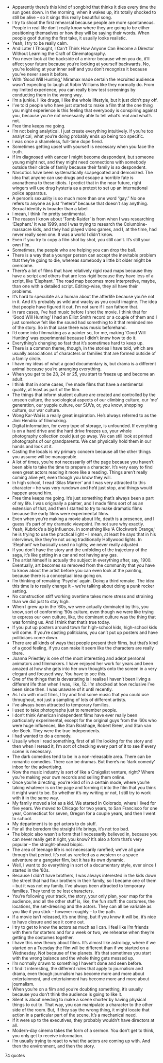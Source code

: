  - Apparently there’s this kind of songbird that thinks it dies every time the sun goes down. In the morning, when it wakes up, it’s totally shocked to still be alive – so it sings this really beautiful song.
 - I try to shoot the first rehearsal because people are more spontaneous. People in real life don’t really know where they are going to be either positioning themselves or how they will be saying their words. When people goof during the first take, it usually looks realistic.
 - Yeah, I try to be really calm.
 - And Later I Thought, I Can’t Think How Anyone Can Become a Director Without Learning the Craft of Cinematography.
 - You never look at the backside of a mirror because when you do, it’ll affect your future because you’re looking at yourself backwards. No, you’re looking at your inner self and you don’t recognize it because you’ve never seen it before.
 - With ‘Good Will Hunting,’ Miramax made certain the recruited audience wasn’t expecting to laugh at Robin Williams like they normally do. From my limited experience, you can really blow test screenings by conducting them in the wrong way.
 - I’m a junkie. I like drugs, I like the whole lifestyle, but it just didn’t pay off.
 - I’ve told people who have just started to make a film that the one thing you might experience is this feeling that everybody is conspiring against you, because you’re not necessarily able to tell what’s real and what’s not.
 - Free time keeps me going.
 - I’m not being analytical. I just create everything intuitively. If you’re too analytical, what you’re doing probably ends up being too specific.
 - I was once a shameless, full-time dope fiend.
 - Sometimes getting upset with yourself is necessary when you face the truth.
 - If Im diagnosed with cancer I might become despondent, but someone young might not, and they might need connections with somebody outside their circle of family because their family is so despondent.
 - Narcotics have been systematically scapegoated and demonized. The idea that anyone can use drugs and escape a horrible fate is ananathema to these idiots. I predict that in the near future, right wingers will use drug hysteria as a pretext to set up an international police apparatus.
 - A person’s sexuality is so much more than one word “gay.” No one refers to anyone as just “hetero” because that doesn’t say anything. Sexual identity is broader than a label.
 - I mean, I think I’m pretty sentimental.
 - The reason I know about ‘Tomb Raider’ is from when I was researching ‘Elephant.’ It was 1999, and I was trying to research the Columbine-massacre kids, and they had played video games, and I, at the time, had never really seen one. It was a world I didn’t know.
 - Even if you try to copy a film shot by shot, you still can’t. It’s still your own film.
 - Sometimes, the people who are helping you can drop the ball.
 - There is a way that a younger person can accept the inevitable problem that they’re going to die, whereas somebody a little bit older might be overcome.
 - There’s a lot of films that have relatively rigid road maps because they have a script and others that are less rigid because they have less of a script, like ‘Elephant.’ The road map becomes more interpretive, maybe, than one with a detailed script. Editing-wise, they all have their problems.
 - It’s hard to speculate as a human about the afterlife because you’re not in it. And it’s probably as wild and wacky as you could imagine. The idea that people have figured it out, I’m not sure if I can fathom that.
 - In rare cases, I’ve had music before I shot the movie. I think that for ‘Good Will Hunting’ I had an Elliot Smith record or a couple of them and I just somehow felt like the sound had something to it that reminded me of the story. So in that case there was music beforehand.
 - I’d come into filmmaking as a painter so, for me, making ‘Good Will Hunting’ was experimental because I didn’t know how to do it.
 - Everything’s changing so fast that it’s sometimes hard to keep up.
 - There is a common theme, though, in the stories I have told, which are usually associations of characters or families that are formed outside of a family circle.
 - I have my ideas of what a good documentary is, but drama is a different animal because you’re arranging everything.
 - When you get to be 23, 24 or 25, you start to freeze up and become an adult.
 - I think that in some cases, I’ve made films that have a sentimental quality, at least as part of the film.
 - The things that inform student culture are created and controlled by the unseen culture, the sociological aspects of our climbing culture, our ‘me’ generation, our yuppie culture, our SUVs, or, you know, shopping culture, our war culture.
 - Wong Kar-Wai is a really great inspiration. He’s always referred to as the Jimi Hendrix of filmmaking.
 - Digital information, for every type of storage, is unfounded. If everything is on a hard drive and the hard drive freezes up, your whole photography collection could just go away. We can still look at printed photographs of our grandparents. We can physically hold them in our hands and look at it.
 - Casting the locals is my primary concern because all the other things you assume will be manageable.
 - A lot of times, you’re not necessarily off the page because you haven’t been able to take the time to prepare a character. It’s very easy to find even great actors reading it more like a reading. Things aren’t really coming alive yet, even though you know they will.
 - In high school, I read ‘Silas Marner’ and I was very attracted to this character – he was very rundown and he’d just stop, and things would happen around him.
 - Free time keeps me going. It’s just something that’s always been a part of my life. I was originally a painter, and I made films sort of as an extension of that, and then I started to try to make dramatic films because the early films were experimental films.
 - Even when you’re making a movie about life, death is a presence, and I guess it’s part of my dramatic viewpoint. I’m not sure why exactly.
 - Yeah, Kubrick’s a big influence. In something like ‘A Clockwork Orange,’ he is trying to use the practical light – I mean, at least he says that in his interviews, like they’re not using traditionally Hollywood lights. In ‘Elephant’ we basically used no lights; we never really adjusted.
 - If you don’t have the story and the unfolding of the trajectory of the saga, it’s like getting in a car and not having any gas.
 - The artist himself is actually the subject in everything after, say, 1900. Eventually, art becomes so removed from the community that you have to know about the artist before you can even look at the painting, because there is a conceptual idea going on.
 - I’m thinking of remaking ‘Psycho’ again. Doing a third remake. The idea this time is to really change it – we’re talking about doing a punk rocker setting.
 - No construction stiff working overtime takes more stress and straining than we did just to stay high.
 - When I grew up in the ’60s, we were actually dominated by this, you know, sort of conforming ’50s culture, even though we were like trying to express our own culture, like, the dominant culture was the thing that was forming us. And I think that that’s true today.
 - If you put up posters around town for high-school kids, high-school kids will come. If you’re casting politicians, you can’t put up posters and have politicians come down.
 - There are all kinds of ways that people present their films, but that’s kind of a good feeling, if you can make it seem like the characters are really there.
 - Joanna Priestley is one of the most interesting and adept personal animators and filmmakers. I have enjoyed her work for years and been amazed at how she gets into her own thoughts onto the screen in a very elegant and focused way. You have to see this.
 - One of the things that is devastating is I realise I haven’t been living a different life than when I was, like, 12. I’m shocked at how reclusive I’ve been since then. I was unaware of it until recently.
 - As I do with most films, I try and find some music that you could use throughout, not just a sampling of lots of different artists.
 - I’ve always been attracted to temporary families.
 - I used to take photographs just to remember people.
 - I don’t think American independent films have ever really been particularly experimental, except for the original guys from the ’60s who were huge influences, like Stan Brakhage, Robert Breer, and Stan van der Beek. They were the true independents.
 - I had wanted to do a comedy.
 - Usually when I read something, first of all I’m looking for the story and then when I reread it, I’m sort of checking every part of it to see if every scene is necessary.
 - The dark comedies tend to be in a non-releasable area. There can be romantic comedies. There can be dramas. But there’s no ‘dark comedy’ inbox for the advertising.
 - Now the music industry is sort of like a Craigslist venture, right? Where you’re making your own records and selling them online.
 - Once you’re directing, you’re kind of in a certain mode, where you’re taking whatever is on the page and forming it into the film that you think it might want to be. So whether it’s my writing or not, I still try to work with it in the same way.
 - My family moved a lot as a kid. We started in Colorado, where I lived for five years. We moved to Chicago for two years, to San Francisco for one year, Connecticut for seven, Oregon for a couple years, and then I went to school.
 - My department is to get actors to do stuff.
 - For all the boredom the straight life brings, it’s not too bad.
 - The biopic also wasn’t a form that I necessarily believed in, because you can never really get it right, you know? It’s also a form that’s very popular – the straight-ahead biopic.
 - The area of teenage life is not necessarily rarefied; we’ve all gone through that period. It’s not as rarefied as a western or a space adventure or a gangster film, but it has its own dynamic.
 - Well, I want to do everything in sort of a documentary style, ever since I started in the ’80s.
 - Because I didn’t have brothers, I was always interested in the kids down the street that had four brothers in their family, so I became one of them – but it was not my family. I’ve always been attracted to temporary families. They tend to be lost characters.
 - You’re following your track, the story, your only plan, your map for the audience, and all the other stuff is, like, the fun stuff: the costumes, the locations, the set-dressing and the actors. They can all be variable as you like if you stick – however roughly – to the path.
 - If a movie isn’t released, it’s one thing, but if you know it will be, it’s nice to have closure and see it come out.
 - I try to get to know the actors as much as I can. I feel like I’m friends with them for starters and for a week or two, we rehearse when they’re getting the costumes together.
 - I have this new theory about films. It’s almost like astrology, where if we started on a Tuesday the film will be different than if we started on a Wednesday. Not because of the planets. It’s that sometimes you start with the wrong balance and the whole thing gets messed up.
 - I’m normally drawn to something I haven’t done and seen before.
 - I find it interesting, the different rules that apply to journalism and drama, even though journalism has become more and more about entertainment, and entertainment has become more and more about journalism.
 - When you’re on a film and you’re doubting something, it’s usually because you don’t think the audience is going to like it.
 - Silent is about needing to make a scene shorter by having physical things to cut to. That way, you can manipulate a character to the other side of the room. But, if they say the wrong thing, it might locate that action in a particular part of the scene. It’s a mechanical need.
 - If it were up to the executives, they probably wouldn’t have directors at all.
 - Modern-day cinema takes the form of a sermon. You don’t get to think, you only get to receive information.
 - I’m usually trying to react to what the actors are coming up with. And then the environment, and then the story.

74 quotes
